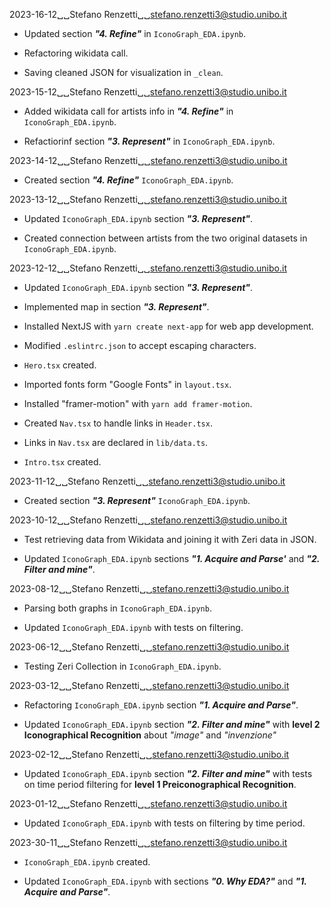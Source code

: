 2023-16-12␣␣Stefano Renzetti␣␣<stefano.renzetti3@studio.unibo.it>

* Updated section ***"4. Refine"*** in `IconoGraph_EDA.ipynb`.

* Refactoring wikidata call.

* Saving cleaned JSON for visualization in `_clean`.

2023-15-12␣␣Stefano Renzetti␣␣<stefano.renzetti3@studio.unibo.it>

* Added wikidata call for artists info in ***"4. Refine"*** in
    `IconoGraph_EDA.ipynb`.

* Refactiorinf section ***"3. Represent"*** in `IconoGraph_EDA.ipynb`.

2023-14-12␣␣Stefano Renzetti␣␣<stefano.renzetti3@studio.unibo.it>

* Created section ***"4. Refine"*** `IconoGraph_EDA.ipynb`.

2023-13-12␣␣Stefano Renzetti␣␣<stefano.renzetti3@studio.unibo.it>

* Updated `IconoGraph_EDA.ipynb` section ***"3. Represent"***.

* Created connection between artists from the two original datasets
    in `IconoGraph_EDA.ipynb`.

2023-12-12␣␣Stefano Renzetti␣␣<stefano.renzetti3@studio.unibo.it>

* Updated `IconoGraph_EDA.ipynb` section ***"3. Represent"***.

* Implemented map in  section ***"3. Represent"***.

* Installed NextJS with `yarn create next-app` for web app development.

* Modified `.eslintrc.json` to accept escaping characters.

* `Hero.tsx` created.

* Imported fonts form "Google Fonts" in `layout.tsx`.

* Installed "framer-motion" with `yarn add framer-motion`.

* Created `Nav.tsx` to handle links in `Header.tsx`.

* Links in `Nav.tsx` are declared in `lib/data.ts`.

* `Intro.tsx` created.

2023-11-12␣␣Stefano Renzetti␣␣<stefano.renzetti3@studio.unibo.it>

* Created section ***"3. Represent"*** `IconoGraph_EDA.ipynb`.

2023-10-12␣␣Stefano Renzetti␣␣<stefano.renzetti3@studio.unibo.it>

* Test retrieving data from Wikidata and joining it with Zeri data in JSON.

* Updated `IconoGraph_EDA.ipynb` sections ***"1. Acquire and Parse'*** and
    ***"2. Filter and mine"***.

2023-08-12␣␣Stefano Renzetti␣␣<stefano.renzetti3@studio.unibo.it>

* Parsing both graphs in `IconoGraph_EDA.ipynb`.

* Updated `IconoGraph_EDA.ipynb` with tests on filtering.

2023-06-12␣␣Stefano Renzetti␣␣<stefano.renzetti3@studio.unibo.it>

* Testing Zeri Collection in `IconoGraph_EDA.ipynb`.

2023-03-12␣␣Stefano Renzetti␣␣<stefano.renzetti3@studio.unibo.it>

* Refactoring `IconoGraph_EDA.ipynb` section ***"1. Acquire and Parse"***.

* Updated `IconoGraph_EDA.ipynb` section ***"2. Filter and mine"*** with
    **level 2 Iconographical Recognition** about *"image"* and *"invenzione"*

2023-02-12␣␣Stefano Renzetti␣␣<stefano.renzetti3@studio.unibo.it>

* Updated `IconoGraph_EDA.ipynb` section ***"2. Filter and mine"*** with tests
    on time period filtering for **level 1 Preiconographical Recognition**.

2023-01-12␣␣Stefano Renzetti␣␣<stefano.renzetti3@studio.unibo.it>

* Updated `IconoGraph_EDA.ipynb` with tests on filtering by time period.

2023-30-11␣␣Stefano Renzetti␣␣<stefano.renzetti3@studio.unibo.it>

* `IconoGraph_EDA.ipynb` created.

* Updated `IconoGraph_EDA.ipynb` with sections ***"0. Why EDA?"***
    and ***"1. Acquire and Parse"***.    